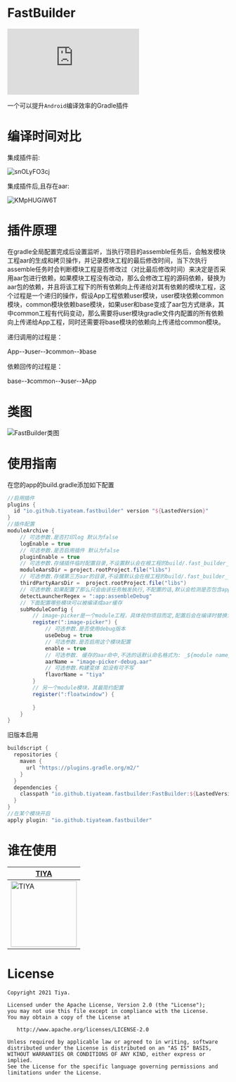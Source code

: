 
# FastBuilder
[![versionImg](https://badgen.net/maven/v/metadata-url/https://plugins.gradle.org/m2/io/github/tiyateam/fastbuilder/FastBuilder/maven-metadata.xml?label=FastBuilder)](https://plugins.gradle.org/plugin/io.github.fanmingyi.modulearchive)

一个可以提升`Android`编译效率的Gradle插件


# 编译时间对比
集成插件前:

![snOLyFO3cj](https://user-images.githubusercontent.com/19259572/148940591-4c5c9ef7-88da-43c4-a4bd-d7264c47ff52.png)

集成插件后,且存在aar:

![KMpHUGiW6T](https://user-images.githubusercontent.com/19259572/148940640-4e27476b-a099-43db-89d4-d825ee8d3341.png)


# 插件原理
在gradle全局配置完成后设置监听，当执行项目的assemble任务后，会触发模块工程aar的生成和拷贝操作，并记录模块工程的最后修改时间，当下次执行assemble任务时会判断模块工程是否修改过（对比最后修改时间）来决定是否采用aar包进行依赖，如果模块工程没有改动，那么会修改工程的源码依赖，替换为aar包的依赖，并且将该工程下的所有依赖向上传递给对其有依赖的模块工程，这个过程是一个递归的操作，假设App工程依赖user模块，user模块依赖common模块，common模块依赖base模块，如果user和base变成了aar包方式继承，其中common工程有代码变动，那么需要将user模块gradle文件内配置的所有依赖向上传递给App工程，同时还需要将base模块的依赖向上传递给common模块。

递归调用的过程是：

App--》user--》common--》base

依赖回传的过程是：

base--》common--》user--》App

# 类图
![FastBuilder类图](https://user-images.githubusercontent.com/19259572/148940455-241585ad-8fb9-4e2b-8217-37efd8198e6f.png)



# 使用指南
在您的app的build.gradle添加如下配置
```groovy
//启用插件
plugins {
  id "io.github.tiyateam.fastbuilder" version "${LastedVersion}"
}
//插件配置
moduleArchive {
    // 可选参数.是否打印log 默认为false
    logEnable = true
    // 可选参数.是否启用插件 默认为false
    pluginEnable = true
    // 可选参数.存储插件临时配置目录,不设置默认会在根工程的build/.fast_builder_module_aar下
    moduleAarsDir = project.rootProject.file("libs")
    // 可选参数.存储第三方aar的目录,不设置默认会在根工程的build/.fast_builder_thirdParty_aar下
    thirdPartyAarsDir =  project.rootProject.file("libs")
    // 可选参数.如果配置了那么只会由该任务触发执行,不配置的话,默认会检测是否包含apply的工程名字
    detectLauncherRegex = ":app:assembleDebug"
    // 下面配置哪些模块可以被编译成aar缓存
    subModuleConfig {
        // image-picker是一个module工程，具体视你项目而定,配置后会在编译时替换为aar依赖,并且会在您修改这个模块后会自动进行构建
        register(":image-picker") {
            // 可选参数.是否使用debug版本
            useDebug = true
            // 可选参数.是否启用这个模块配置 
            enable = true
            // 可选参数. 缓存的aar命中,不选的话默认命名格式为: _${module name}.aar
            aarName = "image-picker-debug.aar"
            // 可选参数.构建变体 如没有可不写
            flavorName = "tiya"
        }
        // 另一个module模块，其最简约配置
        register(":floatwindow") {
      
        }
    }
}
```
旧版本启用
```groovy
buildscript {
  repositories {
    maven {
      url "https://plugins.gradle.org/m2/"
    }
  }
  dependencies {
    classpath "io.github.tiyateam.fastbuilder:FastBuilder:${LastedVersion}"
  }
}
//在某个模块开启
apply plugin: "io.github.tiyateam.fastbuilder"
```

# 谁在使用

| [TIYA](https://play.google.com/store/apps/details?id=com.huanliao.tiya&hl=en_US&gl=US)        | 
| --------   | 
|[<img src="https://play-lh.googleusercontent.com/RwuBOgoBX1OmmR5W14AyBDp9pNgnh1eJD2UmJzhVSZOpZYG1xI_y1aihbE4aP3dURwc=s360-rw" alt="TIYA" width="150"/> ](https://play.google.com/store/apps/details?id=com.huanliao.tiya&hl=en_US&gl=US)       |


# License
```
Copyright 2021 Tiya.

Licensed under the Apache License, Version 2.0 (the "License");
you may not use this file except in compliance with the License.
You may obtain a copy of the License at

   http://www.apache.org/licenses/LICENSE-2.0

Unless required by applicable law or agreed to in writing, software
distributed under the License is distributed on an "AS IS" BASIS,
WITHOUT WARRANTIES OR CONDITIONS OF ANY KIND, either express or implied.
See the License for the specific language governing permissions and
limitations under the License.
```

